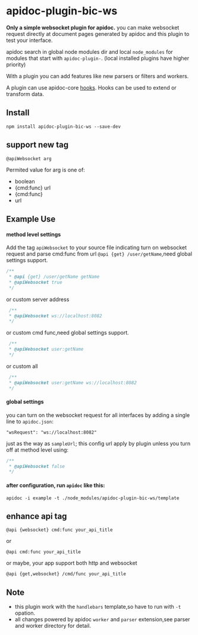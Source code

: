# apidoc-plugin-bic-ws

__Only a simple websocket plugin for apidoc.__
you can make websocket request directly at document pages generated by apidoc and this plugin to test your interface.

apidoc search in global node modules dir and local `node_modules` for modules that start with `apidoc-plugin-`. (local installed plugins have higher priority)

With a plugin you can add features like new parsers or filters and workers.

A plugin can use apidoc-core [hooks](https://github.com/apidoc/apidoc-core/blob/master/hooks.md).
Hooks can be used to extend or transform data.

## Install
`npm install apidoc-plugin-bic-ws --save-dev`

## support new tag

`@apiWebsocket arg`

Permited value for arg is one of:
- boolean
- {cmd:func} url
- {cmd:func}
- url

## Example Use
#### method level settings
Add the tag `apiWebsocket` to your source file indicating turn on websocket request and parse cmd:func from url `@api {get} /user/getName`,need global settings support.
```javascript
/**
 * @api {get} /user/getName getName
 * @apiWebsocket true
 */
```
 or custom server address
```javascript
 /**
 * @apiWebsocket ws://localhost:8082
 */
```
or custom cmd func,need global settings support.
```javascript
 /**
 * @apiWebsocket user:getName
 */
```

or custom all
```javascript
 /**
 * @apiWebsocket user:getName ws://localhost:8082
 */
```
#### global settings
you can turn on the websocket request for all interfaces by adding a single line to `apidoc.json`:

`"wsRequest": "ws://localhost:8082"`

just as the way as `sampleUrl`; this config url apply by plugin unless you turn off at method level using:
```javascript
/**
 * @apiWebsocket false
 */
 ```

#### after configuration, run `apidoc` like this:

`apidoc -i example -t ./node_modules/apidoc-plugin-bic-ws/template`

## enhance api tag

`@api {websocket} cmd:func your_api_title`

or

`@api cmd:func your_api_title`

 or maybe, your app support both http and websocket

 `@api {get,websocket} /cmd/func your_api_title`



## Note
- this plugin work with the `handlebars` template,so have to run with `-t` opation.
- all changes powered by apidoc `worker` and `parser` extension,see parser and worker directory for detail.
